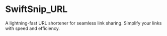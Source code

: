 # SwiftSnip_URL
 A lightning-fast URL shortener for seamless link sharing. Simplify your links with speed and efficiency.
